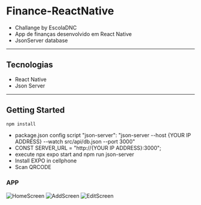 # Finance-ReactNative
- Challange by EscolaDNC
- App de finanças desenvolvido em React Native
- JsonServer database
-------

## Tecnologias
- React Native
- Json Server

--------
## Getting Started
```bash
npm install
```
- package.json config script "json-server": "json-server --host {YOUR IP ADDRESS} --watch src/api/db.json --port 3000"
- CONST SERVER_URL = "http://{YOUR IP ADDRESS}:3000";
- execute npx expo start and npm run json-server
- Install EXPO in cellphone
- Scan QRCODE

### APP
![HomeScreen](https://github.com/vyoshio71/Finance-ReactNative/assets/116774749/af1f6172-2cd1-4867-a452-ac02bcf82273)
![AddScreen](https://github.com/vyoshio71/Finance-ReactNative/assets/116774749/683ba5b4-5b2b-4e39-9ce3-74427e36ca77)
![EditScreen](https://github.com/vyoshio71/Finance-ReactNative/assets/116774749/1762ad66-adc1-4897-8c84-12ba24aeb32c)
